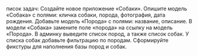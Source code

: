 писок задач:
Создайте новое приложение «Собаки».
Опишите модель «Собака» с полями: кличка собаки, порода, фотография, дата рождения.
Добавьте модель «Порода» с полями: название, описание.
В модели «Собака» замените поле «порода» на ссылку на модель «Порода».
В админку выведите список пород, а также список собак.
У списка собак добавьте фильтрацию по породам.
Сформируйте фикстуры для наполнения базы пород и собак.